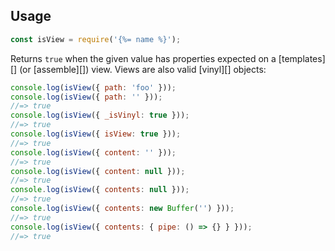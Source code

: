 ## Usage

```js
const isView = require('{%= name %}');
```

Returns `true` when the given value has properties expected on a [templates][] (or [assemble][]) view. Views are also valid [vinyl][] objects:

```js
console.log(isView({ path: 'foo' }));                    
console.log(isView({ path: '' }));                    
//=> true
console.log(isView({ _isVinyl: true }));                 
//=> true
console.log(isView({ isView: true }));                   
//=> true
console.log(isView({ content: '' }));                    
//=> true
console.log(isView({ content: null }));                  
//=> true
console.log(isView({ contents: null }));                 
//=> true
console.log(isView({ contents: new Buffer('') }));       
//=> true
console.log(isView({ contents: { pipe: () => {} } }));   
//=> true
```
